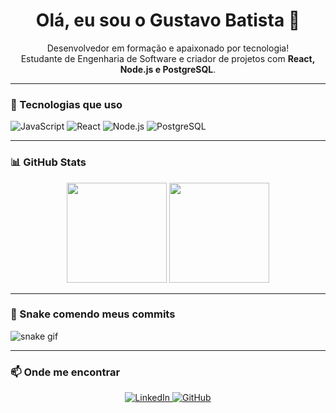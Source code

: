 <h1 align="center">Olá, eu sou o Gustavo Batista 👋</h1>

<p align="center">
  Desenvolvedor em formação e apaixonado por tecnologia!<br />
  Estudante de Engenharia de Software e criador de projetos com <strong>React, Node.js e PostgreSQL</strong>.
</p>

---

### 🚀 Tecnologias que uso

![JavaScript](https://img.shields.io/badge/-JavaScript-F7DF1E?style=flat&logo=javascript&logoColor=black)
![React](https://img.shields.io/badge/-React-20232A?style=flat&logo=react)
![Node.js](https://img.shields.io/badge/-Node.js-339933?style=flat&logo=node.js&logoColor=white)
![PostgreSQL](https://img.shields.io/badge/-PostgreSQL-336791?style=flat&logo=postgresql&logoColor=white)

---

### 📊 GitHub Stats

<div align="center">
  <img height="160em" src="https://github-readme-stats.vercel.app/api?username=guuholivee&show_icons=true&theme=tokyonight" />
  <img height="160em" src="https://github-readme-stats.vercel.app/api/top-langs/?username=guuholivee&layout=compact&theme=tokyonight" />
</div>

---
### 🐍 Snake comendo meus commits

![snake gif](https://raw.githubusercontent.com/guuholivee/guuholivee/output/github-contribution-grid-snake.svg)



---

### 📫 Onde me encontrar

<p align="center">
  <a href="https://www.linkedin.com/in/seu-usuario/" target="_blank">
    <img src="https://img.shields.io/badge/-LinkedIn-0A66C2?style=for-the-badge&logo=linkedin&logoColor=white" alt="LinkedIn">
  </a>
  <a href="https://github.com/guuholivee" target="_blank">
    <img src="https://img.shields.io/badge/-GitHub-181717?style=for-the-badge&logo=github&logoColor=white" alt="GitHub">
  </a>
</p>
